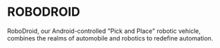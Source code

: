 # ROBODROID
RoboDroid, our Android-controlled "Pick and Place" robotic vehicle, combines the realms of automobile and robotics to redefine automation.

